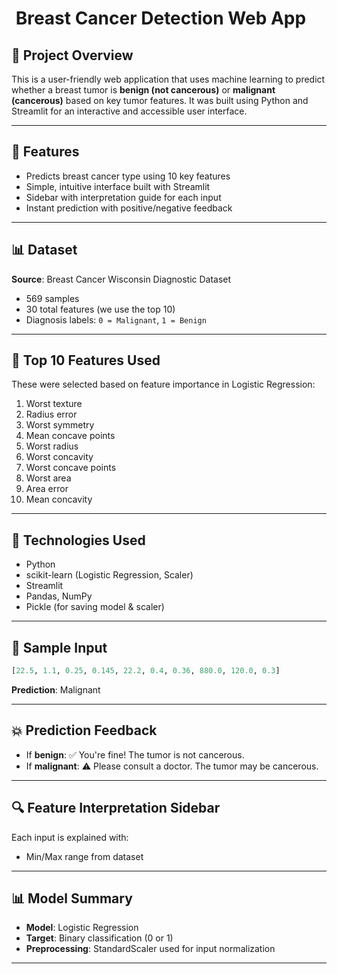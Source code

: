 #  Breast Cancer Detection Web App

## 📁 Project Overview

This is a user-friendly web application that uses machine learning to predict whether a breast tumor is **benign (not cancerous)** or **malignant (cancerous)** based on key tumor features. It was built using Python and Streamlit for an interactive and accessible user interface.

---

## 🚀 Features

* Predicts breast cancer type using 10 key features
* Simple, intuitive interface built with Streamlit
* Sidebar with interpretation guide for each input
* Instant prediction with positive/negative feedback

---

## 📊 Dataset

**Source**: Breast Cancer Wisconsin Diagnostic Dataset

* 569 samples
* 30 total features (we use the top 10)
* Diagnosis labels: `0 = Malignant`, `1 = Benign`

---

## 💪 Top 10 Features Used

These were selected based on feature importance in Logistic Regression:

1. Worst texture
2. Radius error
3. Worst symmetry
4. Mean concave points
5. Worst radius
6. Worst concavity
7. Worst concave points
8. Worst area
9. Area error
10. Mean concavity

---

## 🚀 Technologies Used

* Python
* scikit-learn (Logistic Regression, Scaler)
* Streamlit
* Pandas, NumPy
* Pickle (for saving model & scaler)

---

## 📃 Sample Input

```python
[22.5, 1.1, 0.25, 0.145, 22.2, 0.4, 0.36, 880.0, 120.0, 0.3]
```

**Prediction**: Malignant

---

## 💥 Prediction Feedback

* If **benign**: ✅ You're fine! The tumor is not cancerous.
* If **malignant**: ⚠️ Please consult a doctor. The tumor may be cancerous.

---

## 🔍 Feature Interpretation Sidebar

Each input is explained with:

* Min/Max range from dataset

---

## 📊 Model Summary

* **Model**: Logistic Regression
* **Target**: Binary classification (0 or 1)
* **Preprocessing**: StandardScaler used for input normalization

---
